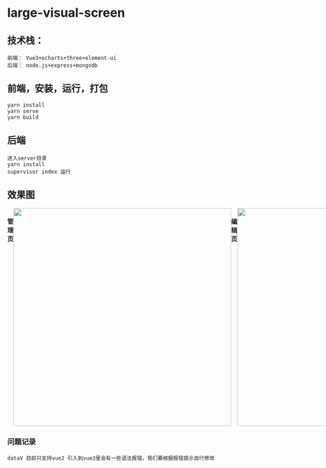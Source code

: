 # large-visual-screen
## 技术栈：
```
前端： Vue3+echarts+three+element-ui
后端： node.js+express+mongodb
```
## 前端，安装，运行，打包
```
yarn install
yarn serve
yarn build
```
## 后端
```
进入server目录
yarn install  
supervisor index 运行
```
## 效果图
<div style="display:flex">
  <h4>管理页</h4>
  <img style="width:500px;" src="https://s1.imagehub.cc/images/2022/09/20/16b5a7d055403bfb3e58ced3ae05b60d.png"/>
  <h4>编辑页</h4>
  <img style="width:500px;" src="https://s1.imagehub.cc/images/2022/09/20/9e686361271c26cc672f64f0cb927f56.png"/>
   <h4>预览效果</h4>
  <img style="width:500px;" src="https://s1.imagehub.cc/images/2022/09/20/22c76ead6353117a6f67a4d9b647e9d6.png"/>
</div>

### 问题记录
```
dataV 目前只支持vue2 引入到vue3里会有一些语法报错，我们要根据报错提示自行修改
```

